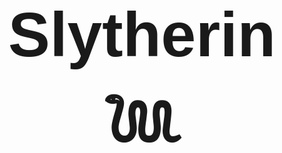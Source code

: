 
<html lang="en">
<head>
    <meta charset="UTF-8">
    <meta http-equiv="X-UA-Compatible" content="IE=edge">
    <meta name="viewport" content="width=device-width, initial-scale=1.0">
</head>
<body >
<h1 style="font-size: 100px; text-align: center; font-family: Impact, Haettenschweiler, 'Arial Narrow Bold', sans-serif;" >Slytherin𓆙</h1>
</body>
</html>
